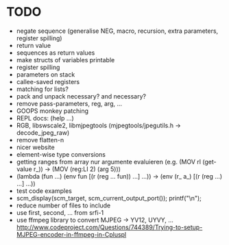 # TODO

* negate sequence (generalise NEG, macro, recursion, extra parameters, register spilling)
* <null> return value
* sequences as return values
* make structs of variables printable
* register spilling
* parameters on stack
* callee-saved registers
* matching for lists?
* pack and unpack necessary? <int> and <bool> necessary?
* remove pass-parameters, reg, arg, ...
* GOOPS monkey patching
* REPL docs: (help ...)
* RGB, libswscale2, libmjpegtools (mjpegtools/jpegutils.h -> decode_jpeg_raw)
* remove flatten-n
* nicer website
* element-wise type conversions
* getting ranges from array
  nur argumente evaluieren (e.g. (MOV rl (get-value r_)) -> (MOV (reg:LI 2) (arg 5)))
* (lambda (fun ...) (env fun [(r (reg ... fun)) ...] ...)) ->
  (env (r_ a_) [(r (reg ...) ...] ...))
* test code examples
* scm_display(scm_target, scm_current_output_port()); printf("\n");
* reduce number of files to include
* use first, second, ... from srfi-1
* use ffmpeg library to convert MJPEG -> YV12, UYVY, ...
  http://www.codeproject.com/Questions/744389/Trying-to-setup-MJPEG-encoder-in-ffmpeg-in-Cpluspl
